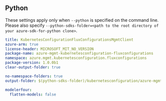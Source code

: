 ## Python

These settings apply only when `--python` is specified on the command line.
Please also specify `--python-sdks-folder=<path to the root directory of your azure-sdk-for-python clone>`.

``` yaml $(python)
title: KubernetesConfigurationFluxConfigurationsMgmtClient
azure-arm: true
license-header: MICROSOFT_MIT_NO_VERSION
package-name: azure-mgmt-kubernetesconfiguration-fluxconfigurations
namespace: azure.mgmt.kubernetesconfiguration.fluxconfigurations
package-version: 1.0.0b1
clear-output-folder: true
```

``` yaml $(python)
no-namespace-folders: true
output-folder: $(python-sdks-folder)/kubernetesconfiguration/azure-mgmt-kubernetesconfiguration-fluxconfigurations/azure/mgmt/kubernetesconfiguration/fluxconfigurations
```

``` yaml !$(python)
modelerfour:
  flatten-models: false
```
